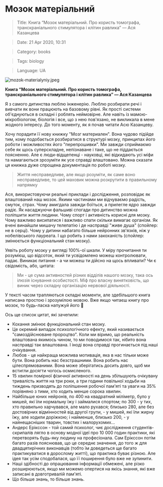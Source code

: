 # Мозок матеріальний

> Title: Книга “Мозок матеріальний. Про користь томографа, транскраніального стимулятора і клітин равлика” — Ася Казанцева

> Date: 21 Apr 2020, 10:31

> Category: books

> Tags: biology

> Language: UA

![mozok-materialyniy.jpeg](https://res.craft.do/user/full/b5a256f3-51ff-c8e5-10fe-9343b6a0451d/doc/BAA0CA06-FFD2-4695-874B-8E5DDB3566C5/CF7A374E-E010-4A72-B0D7-C43C577D31DA_2/7ep39zcnyHGlE9xONTPTfkFyMfvSlhbIuiRRxXv9e9cz/mozok-materialyniy.jpeg)

**Книга “Мозок матеріальний. Про користь томографа, транскраніального стимулятора і клітин равлика” — Ася Казанцева**

Я з самого дитинства люблю інженерію. Люблю розбирати речі і вивчати як вони працюють на базовому рівні. Як прості системи об'єднуються в складні і роблять неймовірне. Але навіть із мамою-мікробіологом, біологія і все, що з нею пов'язано, не викликала в мене жодного інтересу. До того моменту, як я почав читати Асю Казанцеву.

Хочу порадити її нову книжку "Мозг материален". Вона чудово підійде тим, кому подобається розбиратися в структурі мозку, принципах його роботи і можливостях його "перепрошивки". Ми завжди сприймаємо себе як щось суперскладне, непізнаване і таке, що не піддається поясненню. Але є люди-відщепенці - науковці, які відкидають усі міфи та намагаються зрозуміти як усе справді влаштовано. Можна сказати ця книжка дуже спрощена документація по роботі мозку.

> Життя несправедливе, але якщо розуміти, як саме воно несправедливе, то цей маховик можна розкрутити в правильному напрямку

Ася, використовуючи реальні приклади і дослідження, розповідає як влаштований наш мозок. Якими частинами ми відчуваємо радість, смуток, страх. Чому амигдала завжди боїться, а прилегле ядро завжди радіє. Як насаджуючи фальшиві спогади про дитинство можна поліпшити життя людини. Чому спорт і активність корисні для мозку. Чому важливо висипатися і важливо спати скільки вимагає організм. Як вчені винайшли мишачу телепатію і де насправді "живе душа" (спойлер: не в серці). Чому у дитини набагато більше нейронних зв'язків, ніж у нобелівського лауреата. І що робить з нами закоханість (спойлер: змінюється функціональний стан мозку).

Уявіть роботу мозку у вигляді 100%-ої шкали. У міру прочитання ти розумієш, що відсоток, який ти усвідомлено можеш контролювати, падає. Виникає питання - а чи можеш ти дійсно на щось впливати? Чи є свідомість, або, цитата:

> Ми - це сума активностей різних відділів нашого мозку, така ось ілюзія існування особистості. Міф про власну винятковість, що виник через складну організацію нервової діяльності.

У тексті часом трапляються складні моменти, але здебільшого книга написана простою і зрозумілою мовою. Вже якщо читаєш книгу про мозок, то будь-ласка напужуй його 🙂

Ось ще список цитат, які зачепили:

- Кохання змінює функціональний стан мозку.
- Це окремий випадок психологічного ефекту, який називається "самоздійснюване пророцтво". Коли ми віримо, що реальність влаштована якимось чином, то ми поводимося так, нібито вона насправді так влаштована. І іноді вона справді прогинається під наші очікування.
- Любов - це найкраща можлива мотивація, яка в нас тільки може бути. Вона робить нас безстрашними. Вона робить нас цілеспрямованими. Вона може зберігатись досить довго, щоб ми встигли досягти чогось осмисленого.
- 15 хвилин помірної фізичної активності на день збільшують очікувану тривалість життя на три роки, а три години повільної ходьби на тиждень призводять до поліпшення робочої пам'яті та уваги на 35% порівняно з тими, хто ходить менше сорока хвилин.
- Найбільше юних нейронів, по 400 на квадратний міліметр, було у мишей, які їли нормальну їжу і займалися спортом; по 300 - у тих, хто правильно харчувався, але мало рухався; близько 280, але без достовірних відмінностей від другої групи, - у мишей, які їли жирну їжу, але ходили доріжкою; і найменше, близько 200, - у найнещасніших тварин, товстих і малорухомих...
- Андерс Ерікссон - той самий психолог, чиє дослідження студентів-скрипалів лягло в основу модної ідеї про 10 000 годин практики, які перетворять будь-яку людину на професіонала. Сам Ерікссон потім багато разів пояснював, що це середнє значення, до того ж для двадцятирічних виконавців (тобто їм доведеться ще багато практикуватися в дорослому житті), що практика буває різною. Але ідея так усім сподобалася, що її поширення було вже не зупинити.
- Наші здібності до опрацювання інформації обмежені, але різко розширюються, якщо ми можемо опертися на якісь знання, які вже записані в довготривалій пам'яті.
- Що більше знань, то більше знань.

